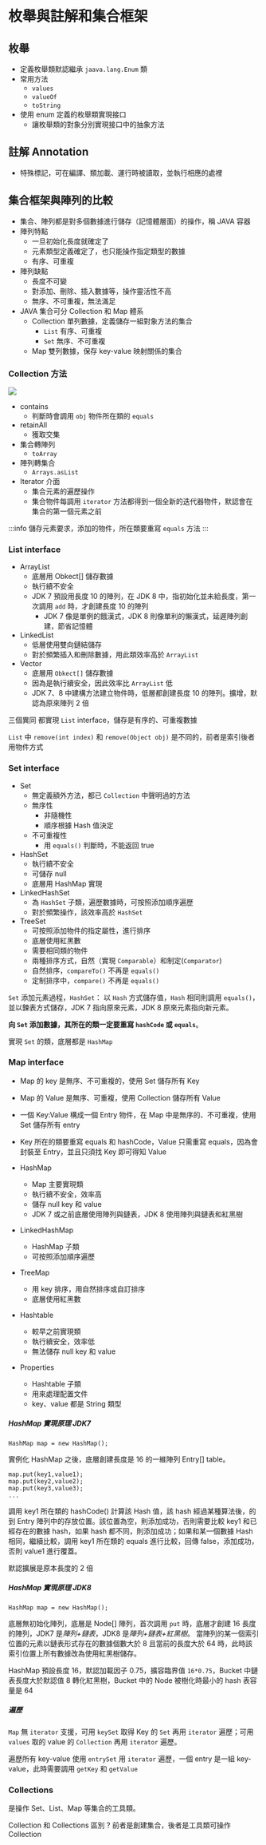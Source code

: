 # 枚舉與註解和集合框架
## 枚舉
- 定義枚舉類默認繼承 `jaava.lang.Enum` 類
- 常用方法
    - `values`
    - `valueOf`
    - `toString`
- 使用 enum 定義的枚舉類實現接口
    - 讓枚舉類的對象分別實現接口中的抽象方法
## 註解 Annotation
- 特殊標記，可在編譯、類加載、運行時被讀取，並執行相應的處裡


## 集合框架與陣列的比較
- 集合、陣列都是對多個數據進行儲存（記憶體層面）的操作，稱 JAVA 容器
- 陣列特點
    - 一旦初始化長度就確定了
    - 元素類型定義確定了，也只能操作指定類型的數據
    - 有序、可重複
- 陣列缺點
    - 長度不可變
    - 對添加、刪除、插入數據等，操作靈活性不高
    - 無序、不可重複，無法滿足
- JAVA 集合可分 Collection 和 Map 體系
    - Collection 單列數據，定義儲存一組對象方法的集合
        - `List` 有序、可重複
        - `Set` 無序、不可重複
    - Map 雙列數據，保存 key-value 映射關係的集合

### Collection 方法

![](https://static.javatpoint.com/images/java-collection-hierarchy.png)

- contains
    - 判斷時會調用 `obj` 物件所在類的 `equals`
- retainAll
    - 獲取交集
- 集合轉陣列
    - `toArray`
- 陣列轉集合
    - `Arrays.asList`
- Iterator 介面
    - 集合元素的遍歷操作
    - 集合物件每調用 `iterator` 方法都得到一個全新的迭代器物件，默認會在集合的第一個元素之前

:::info
儲存元素要求，添加的物件，所在類要重寫 `equals` 方法
:::
### List interface
- ArrayList
    - 底層用 Obkect[] 儲存數據
    - 執行續不安全
    - JDK 7 預設用長度 10 的陣列，在 JDK 8 中，指初始化並未給長度，第一次調用 `add` 時，才創建長度 10 的陣列
        - JDK 7 像是單例的餓漢式，JDK 8 則像單利的懶漢式，延遲陣列創建，節省記憶體
- LinkedList
    - 低層使用雙向鏈結儲存
    - 對於頻繁插入和刪除數據，用此類效率高於 `ArrayList`
- Vector
    - 底層用 `Obkect[]` 儲存數據
    - 因為是執行續安全，因此效率比 `ArrayList` 低
    - JDK 7、8 中建構方法建立物件時，低層都創建長度 10 的陣列。擴增，默認為原來陣列 2 倍

三個異同
都實現 `List` interface，儲存是有序的、可重複數據

`List` 中 `remove(int index)` 和 `remove(Object obj)` 是不同的，前者是索引後者用物件方式

### Set interface
- Set
    - 無定義額外方法，都已 `Collection` 中聲明過的方法
    - 無序性
        - 非隨機性
        - 順序根據 Hash 值決定
    - 不可重複性
        - 用 `equals()` 判斷時，不能返回 true
- HashSet
    - 執行續不安全
    - 可儲存 null
    - 底層用 HashMap 實現
- LinkedHashSet
    - 為 `HashSet` 子類，遍歷數據時，可按照添加順序遍歷
    - 對於頻繁操作，該效率高於 `HashSet`
- TreeSet
    - 可按照添加物件的指定屬性，進行排序
    - 底層使用紅黑數
    - 需要相同類的物件
    - 兩種排序方式，自然（實現 `Comparable`）和制定(`Comparator`)
    - 自然排序，`compareTo()` 不再是 `equals()`
    - 定制排序中，`compare()` 不再是 `equals()`

`Set` 添加元素過程，`HashSet`：
以 `Hash` 方式儲存值，`Hash` 相同則調用 `equals()`，並以鍊表方式儲存，JDK 7 指向原來元素，JDK 8 原來元素指向新元素。

**向 `Set` 添加數據，其所在的類一定要重寫 `hashCode` 或 `equals`**。

實現 `Set` 的類，底層都是 `HashMap`

### Map interface

- Map 的 key 是無序、不可重複的，使用 Set 儲存所有 Key
- Map 的 Value 是無序、可重複，使用 Collection 儲存所有 Value
- 一個 Key:Value 構成一個 Entry 物件，在 Map 中是無序的、不可重複，使用 Set 儲存所有 entry
- Key 所在的類要重寫 equals 和 hashCode，Value 只需重寫 equals，因為會封裝至 Entry，並且只須找 Key 即可得知 Value

- HashMap
    - Map 主要實現類
    - 執行續不安全，效率高
    - 儲存 null key 和 value
    - JDK 7 或之前底層使用陣列與鏈表，JDK 8 使用陣列與鏈表和紅黑樹
- LinkedHashMap
    - HashMap 子類
    - 可按照添加順序遍歷
- TreeMap
    - 用 key 排序，用自然排序或自訂排序
    - 底層使用紅黑數
- Hashtable
    - 較早之前實現類
    - 執行續安全，效率低
    - 無法儲存 null key 和 value
- Properties
    - Hashtable 子類
    - 用來處理配置文件
    - key、value 都是 String 類型

##### HashMap 實現原理 JDK7
```java=
HashMap map = new HashMap();
```
實例化 HashMap 之後，底層創建長度是 16 的一維陣列 Entry[] table。
```java=
map.put(key1,value1);
map.put(key2,value2);
map.put(key3,value3);
...
```
調用 key1 所在類的 hashCode() 計算該 Hash 值，該 hash 經過某種算法後，的到 Entry 陣列中的存放位置。該位置為空，則添加成功，否則需要比較 key1 和已經存在的數據 hash，如果 hash 都不同，則添加成功；如果和某一個數據 Hash 相同，繼續比較，調用 key1 所在類的 equals 進行比較，回傳 false，添加成功，否則 value1 進行覆蓋。

默認擴展是原本長度的 2 倍

##### HashMap 實現原理 JDK8
```java=
HashMap map = new HashMap();
```
底層無初始化陣列，底層是 Node[] 陣列，首次調用 `put` 時，底層才創建 16 長度的陣列，JDK7 是*陣列+鏈表*，JDK8 是*陣列+鏈表+紅黑樹*。
當陣列的某一個索引位置的元素以鏈表形式存在的數據個數大於 8 且當前的長度大於 64 時，此時該索引位置上所有數據改為使用紅黑樹儲存。

HashMap 預設長度 16，默認加載因子 0.75，擴容臨界值 `16*0.75`，Bucket 中鏈表長度大於默認值 8 轉化紅黑樹，Bucket 中的 Node 被樹化時最小的 hash 表容量是 64

##### 遍歷
`Map` 無 `iterator` 支援，可用 `keySet` 取得 Key 的 `Set` 再用 `iterator` 遍歷；可用 `values` 取的 value 的 `Collection` 再用 `iterator` 遍歷。

遍歷所有 key-value 使用 `entrySet` 用 `iterator` 遍歷，一個 entry 是一組 key-value，此時需要調用 `getKey` 和 `getValue`

### Collections
是操作 Set、List、Map 等集合的工具類。

Collection 和 Collections 區別 ? 前者是創建集合，後者是工具類可操作 Collection
